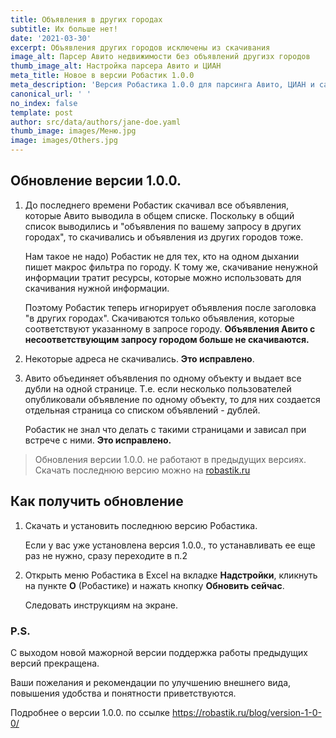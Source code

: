 ```yaml
---
title: Объявления в других городах
subtitle: Их больше нет!
date: '2021-03-30'
excerpt: Объявления других городов исключены из скачивания
image_alt: Парсер Авито недвижимости без объявлений другизх городов
thumb_image_alt: Настройка парсера Авито и ЦИАН
meta_title: Новое в версии Робастик 1.0.0
meta_description: 'Версия Робастика 1.0.0 для парсинга Авито, ЦИАН и сайтов по заказу'
canonical_url: ' '
no_index: false
template: post
author: src/data/authors/jane-doe.yaml
thumb_image: images/Меню.jpg
image: images/Others.jpg
---
```

## Обновление версии 1.0.0.

1.  До последнего времени Робастик скачивал все объявления, которые Авито выводила в общем списке. Поскольку в общий список выводились и "объявления по вашему запросу в других городах", то скачивались и объявления из других городов тоже.

    Нам такое не надо) Робастик не для тех, кто на одном дыхании пишет макрос фильтра по городу.
    К тому же, скачивание ненужной информации тратит ресурсы, которые можно использовать для скачивания нужной информации.

    Поэтому Робастик теперь игнорирует объявления после заголовка "в других городах". Скачиваются только объявления, которые соответствуют указанному в запросе городу. **Объявления Авито с несоответствующим запросу городом больше не скачиваются.**

2.  Некоторые адреса не скачивались. **Это исправлено**.

3.  Авито объединяет объявления по одному объекту и выдает все дубли на одной странице.
    Т.е. если несколько пользователей опубликовали объявление по одному объекту, то для них создается отдельная страница со списком объявлений - дублей.

    Робастик не знал что делать с такими страницами и зависал при встрече с ними. **Это исправлено.**

> Обновления версии 1.0.0. не работают в предыдущих версиях.
> Скачать последнюю версию можно на [robastik.ru](https://robastik.ru/)

## Как получить обновление

1.  Скачать и установить последнюю версию Робастика.

    Если у вас уже установлена версия 1.0.0., то устанавливать ее еще раз не нужно, сразу переходите в п.2

2.  Открыть меню Робастика в Excel на вкладке **Надстройки**, кликнуть на пункте **О** (Робастике) и нажать кнопку **Обновить сейчас**.

    Следовать инструкциям на экране.

### P.S.

С выходом новой мажорной версии поддержка работы предыдущих версий прекращена.

Ваши пожелания и рекомендации по улучшению внешнего вида, повышения удобства и понятности приветствуются.

Подробнее о версии 1.0.0. по ссылке https://robastik.ru/blog/version-1-0-0/
